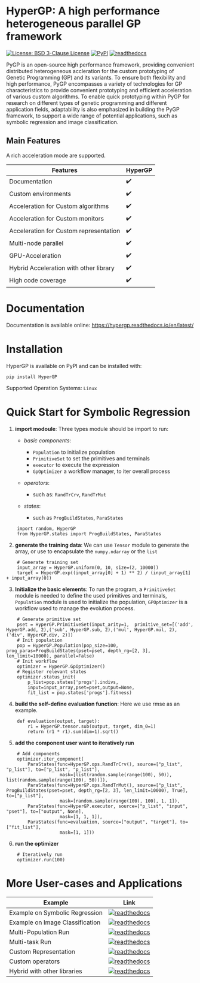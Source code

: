 # HyperGP: A high performance heterogeneous parallel GP framework

[![License: BSD 3-Clause License](https://img.shields.io/badge/License-BSD%203--Clause-red)](https://github.com/MZT-srcount/HyperGP/blob/main/LICENSE)
[![PyPI](https://img.shields.io/badge/PyPI-support-blue)](https://pypi.org/project/HyperGP/)
[![readthedocs](https://img.shields.io/badge/docs-passing-green)](https://hypergp.readthedocs.io/en/latest/)

PyGP is an open-source high performance framework, providing convenient distributed heterogeneous accleration for the custom prototyping of Genetic Programming (GP) and its variants. To ensure both flexibility and high performance, PyGP encompasses a variety of technologies for GP characteristics to provide convenient prototyping and efficient acceleration of various custom algorithms. To enable quick prototyping within PyGP for research on different types of genetic programming and different application fields, adaptability is also emphasized in building the PyGP framework, to support a wide range of potential applications, such as symbolic regression and image classification. 


## Main Features

A rich acceleration mode are supported.

| **Features**                | **HyperGP** |
| --------------------------- | ----------------------|
| Documentation               | :heavy_check_mark: |
| Custom environments         | :heavy_check_mark: |
| Acceleration for Custom algorithms           | :heavy_check_mark: |
| Acceleration for Custom monitors             | :heavy_check_mark: |
| Acceleration for Custom representation | :heavy_check_mark: |
| Multi-node parallel         | :heavy_check_mark: |
| GPU-Acceleration            | :heavy_check_mark: |
| Hybrid Acceleration with other library   | :heavy_check_mark: |
| High code coverage          | :heavy_check_mark: |

# Documentation
Documentation is available online: https://hypergp.readthedocs.io/en/latest/

# Installation
HyperGP is available on PyPI and can be installed with:

```
pip install HyperGP
```

Supported Operation Systems: ``Linux``

# Quick Start for Symbolic Regression

1. **import modoule**: Three types module should be import to run:  
  
   - *basic components*:  
      - ``Population`` to initialize population
      - ``PrimitiveSet`` to set the primitives and terminals
      - ``executor`` to execute the expression
      - ``GpOptimizer`` a workflow manager, to iter overall process 

   - *operators*:
      - such as: ``RandTrCrv``, ``RandTrMut``

   - *states*:
      - such as ``ProgBuildStates``, ``ParaStates``

```
    import random, HyperGP
    from HyperGP.states import ProgBuildStates, ParaStates
```

2. **generate the training data**: We can use ``Tensor`` module to generate the array, or use to encapsulate the ``numpy.ndarray`` or the ``list``
```
    # Generate training set
    input_array = HyperGP.uniform(0, 10, size=(2, 10000))
    target = HyperGP.exp((input_array[0] + 1) ** 2) / (input_array[1] + input_array[0])
```
3. **Initialize the basic elements**: To run the program, a ``PrimitiveSet`` module is needed to define the used primitives and terminals, ``Population`` module is used to initialize the population, ``GPOptimizer`` is a workflow used to manage the evolution process.

```
    # Generate primitive set
    pset = HyperGP.PrimitiveSet(input_arity=1,  primitive_set=[('add', HyperGP.add, 2),('sub', HyperGP.sub, 2),('mul', HyperGP.mul, 2),('div', HyperGP.div, 2)])
    # Init population
    pop = HyperGP.Population(pop_size=100, prog_paras=ProgBuildStates(pset=pset, depth_rg=[2, 3], len_limit=10000), parallel=False)
    # Init workflow
    optimizer = HyperGP.GpOptimizer()
    # Register relevant states
    optimizer.status_init(
        p_list=pop.states['progs'].indivs,
        input=input_array,pset=pset,output=None,
        fit_list = pop.states['progs'].fitness)
```


4. **build the self-define evaluation function**: Here we use rmse as an example.
```
    def evaluation(output, target):
        r1 = HyperGP.tensor.sub(output, target, dim_0=1)
        return (r1 * r1).sum(dim=1).sqrt()
```

5. **add the component user want to iteratively run**
```
    # Add components
    optimizer.iter_component(
        ParaStates(func=HyperGP.ops.RandTrCrv(), source=["p_list", "p_list"], to=["p_list", "p_list"],
                    mask=[list(random.sample(range(100), 50)), list(random.sample(range(100), 50))]),
        ParaStates(func=HyperGP.ops.RandTrMut(), source=["p_list", ProgBuildStates(pset=pset, depth_rg=[2, 3], len_limit=10000), True], to=["p_list"],
                    mask=[random.sample(range(100), 100), 1, 1]),
        ParaStates(func=HyperGP.executor, source=["p_list", "input", "pset"], to=["output", None],
                    mask=[1, 1, 1]),
        ParaStates(func=evaluation, source=["output", "target"], to=["fit_list"],
                    mask=[1, 1]))
```
6. **run the optimizer**
```
    # Iteratively run
    optimizer.run(100)
```

# More User-cases and Applications


| **Example**                | **Link** |
| --------------------------- | ----------------------|
| Example on Symbolic Regression               | [![readthedocs](https://img.shields.io/badge/docs-passing-green)]() |
| Example on Image Classification        | [![readthedocs](https://img.shields.io/badge/docs-passing-green)]() |
| Multi-Population Run           | [![readthedocs](https://img.shields.io/badge/docs-passing-green)]() |
| Multi-task Run             | [![readthedocs](https://img.shields.io/badge/docs-passing-green)]() |
| Custom Representation             | [![readthedocs](https://img.shields.io/badge/docs-passing-green)]() |
| Custom operators             | [![readthedocs](https://img.shields.io/badge/docs-passing-green)]() |
| Hybrid with other libraries             | [![readthedocs](https://img.shields.io/badge/docs-passing-green)]() |